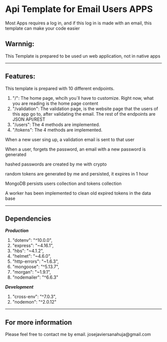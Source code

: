 <h1>Api Template for Email Users APPS</h1>
<p>Most Apps requires a log in, and if this log in is made with an email, this template can make your code easier</p>

<h2>Warnnig:</h2>
<p>This Template is prepared to be used un web application, not in native apps</p>
<hr />

<h2>Features:</h2>
<p>This template is prepared with 10 different endpoints.</p>
<ol>
  <li>"/": The home page, whcih you´ll have to customize. Right now, what you
    are reading is the home page content</li>
  <li>"/validation": The validation page, is the website page that the users of
    this app go to, after validating the email. The rest of the endpoints are
    JSON API/REST</li>
  <li>"/users": The 4 methods are implemented.</li>
  <li>"/tokens": The 4 methods are implemented.</li>
</ol>
<p>When a new user sing up, a validation email is sent to that user</p>
<p>When a user, forgets the password, an email with a new password is generated</p>
<p>hashed passwords are created by me with crypto</p>
<p>random tokens are generated by me and persisted, it expires in 1 hour</p>
<p>MongoDB persists users collection and tokens collection </p>
<p>A worker has been implemented to clean old expired tokens in the data base</p>

<hr />

<h2>Dependencies</h2>
<b><i>Production</i></b>
<ol>
  <li>"dotenv": "^10.0.0",</li>
  <li>"express": "~4.16.1",</li>
  <li>"hbs": "~4.1.2",</li>
  <li>"helmet": "~4.6.0",</li>
  <li>"http-errors": "~1.6.3",</li>
  <li>"mongoose": "^5.13.7",</li>
  <li>"morgan": "~1.9.1",</li>
  <li>"nodemailer": "^6.6.3"</li>
</ol>
<b><i>Development</i></b>
<ol>
  <li>"cross-env": "^7.0.3",</li>
  <li>"nodemon": "^2.0.12"</li>
</ol>

<hr>
<h2>For more information</h2>
<p>Please feel free to contact me by email. josejaviersanahuja@gmail.com</p>